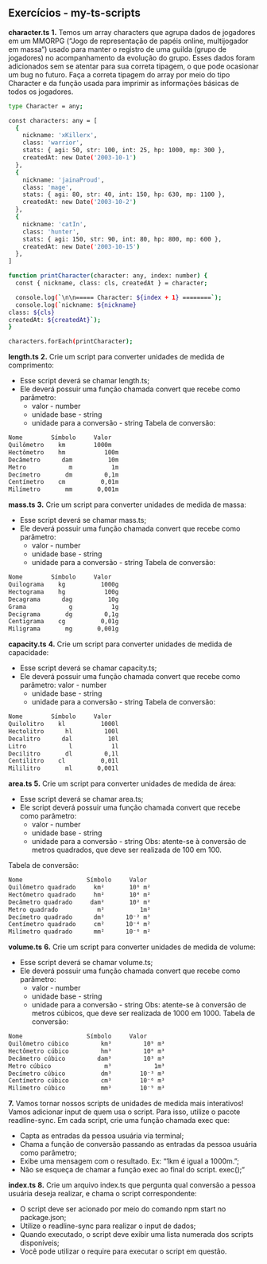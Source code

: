 ## Exercícios - my-ts-scripts

**character.ts**
**1.** Temos um array characters que agrupa dados de jogadores em um MMORPG (“Jogo de representação de papéis online, multijogador em massa”) usado para manter o registro de uma guilda (grupo de jogadores) no acompanhamento da evolução do grupo. Esses dados foram adicionados sem se atentar para sua correta tipagem, o que pode ocasionar um bug no futuro. Faça a correta tipagem do array por meio do tipo Character e da função usada para imprimir as informações básicas de todos os jogadores.

```sh
type Character = any;

const characters: any = [
  {
    nickname: 'xKillerx',
    class: 'warrior',
    stats: { agi: 50, str: 100, int: 25, hp: 1000, mp: 300 },
    createdAt: new Date('2003-10-1')
  },
  {
    nickname: 'jainaProud',
    class: 'mage',
    stats: { agi: 80, str: 40, int: 150, hp: 630, mp: 1100 },
    createdAt: new Date('2003-10-2')
  },
  {
    nickname: 'catIn',
    class: 'hunter',
    stats: { agi: 150, str: 90, int: 80, hp: 800, mp: 600 },
    createdAt: new Date('2003-10-15')
  },
]

function printCharacter(character: any, index: number) {
  const { nickname, class: cls, createdAt } = character;

  console.log(`\n\n===== Character: ${index + 1} ========`);
  console.log(`nickname: ${nickname}
class: ${cls}
createdAt: ${createdAt}`);
}

characters.forEach(printCharacter);
```

**length.ts**
**2.** Crie um script para converter unidades de medida de comprimento:
* Esse script deverá se chamar length.ts;
* Ele deverá possuir uma função chamada convert que recebe como parâmetro:
  * valor - number
  * unidade base - string
  * unidade para a conversão - string
Tabela de conversão:
```sh
Nome        Símbolo     Valor
Quilômetro	  km        1000m
Hectômetro	  hm	       100m
Decâmetro	   dam	        10m
Metro	         m	         1m
Decímetro	    dm	       0,1m
Centímetro	  cm	      0,01m
Milímetro	    mm	     0,001m
```

**mass.ts**
**3.** Crie um script para converter unidades de medida de massa:
* Esse script deverá se chamar mass.ts;
* Ele deverá possuir uma função chamada convert que recebe como parâmetro:
  * valor - number
  * unidade base - string
  * unidade para a conversão - string
Tabela de conversão:
```sh
Nome        Símbolo     Valor
Quilograma	  kg	      1000g
Hectograma	  hg	       100g
Decagrama	   dag	        10g
Grama	         g	         1g
Decigrama	    dg         0,1g
Centigrama	  cg	      0,01g
Miligrama	    mg	     0,001g
```

**capacity.ts**
**4.** Crie um script para converter unidades de medida de capacidade:
* Esse script deverá se chamar capacity.ts;
* Ele deverá possuir uma função chamada convert que recebe como parâmetro:
  valor - number
  * unidade base - string
  * unidade para a conversão - string
Tabela de conversão:
```sh
Nome        Símbolo     Valor
Quilolitro	  kl	      1000l
Hectolitro  	hl	       100l
Decalitro	   dal	        10l
Litro	         l	         1l
Decilitro	    dl	       0,1l
Centilitro	  cl	      0,01l
Mililitro	    ml	     0,001l
```

**area.ts**
**5.** Crie um script para converter unidades de medida de área:
* Esse script deverá se chamar area.ts;
* Ele script deverá possuir uma função chamada convert que recebe como parâmetro:
  * valor - number
  * unidade base - string
  * unidade para a conversão - string
Obs: atente-se à conversão de metros quadrados, que deve ser realizada de 100 em 100.

Tabela de conversão:
```sh
Nome                  Símbolo     Valor
Quilômetro quadrado	    km²	      10⁶ m²
Hectômetro quadrado	    hm²	      10⁴ m²
Decâmetro quadrado     dam²	      10² m²
Metro quadrado	         m²	         1m²
Decímetro quadrado	    dm²	     10⁻² m²
Centímetro quadrado	    cm²	     10⁻⁴ m²
Milímetro quadrado	    mm²	     10⁻⁶ m²
```

**volume.ts**
**6.** Crie um script para converter unidades de medida de volume:
* Esse script deverá se chamar volume.ts;
* Ele deverá possuir uma função chamada convert que recebe como parâmetro:
  * valor - number
  * unidade base - string
  * unidade para a conversão - string
Obs: atente-se à conversão de metros cúbicos, que deve ser realizada de 1000 em 1000.
Tabela de conversão:
```sh
Nome                  Símbolo     Valor
Quilômetro cúbico	      km³	      10⁹ m³
Hectômetro cúbico	      hm³	      10⁶ m³
Decâmetro cúbico	     dam³	      10³ m³
Metro cúbico	           m³	         1m³
Decímetro cúbico	      dm³	     10⁻³ m³
Centímetro cúbico	      cm³	     10⁻⁶ m³
Milímetro cúbico	      mm³	     10⁻⁹ m³
```

**7.** Vamos tornar nossos scripts de unidades de medida mais interativos! Vamos adicionar input de quem usa o script. Para isso, utilize o pacote readline-sync.
Em cada script, crie uma função chamada exec que:
* Capta as entradas da pessoa usuária via terminal;
* Chama a função de conversão passando as entradas da pessoa usuária como parâmetro;
* Exibe uma mensagem com o resultado. Ex: “1km é igual a 1000m.”;
* Não se esqueça de chamar a função exec ao final do script. exec();“

**index.ts**
**8.** Crie um arquivo index.ts que pergunta qual conversão a pessoa usuária deseja realizar, e chama o script correspondente:
* O script deve ser acionado por meio do comando npm start no package.json;
* Utilize o readline-sync para realizar o input de dados;
* Quando executado, o script deve exibir uma lista numerada dos scripts disponíveis;
* Você pode utilizar o require para executar o script em questão.
